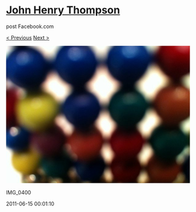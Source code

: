 # [John Henry Thompson](../README.md)
post Facebook.com

[< Previous](2011-06-15-8.md) [Next >](2011-06-15-10.md)

[![](../media/2011-06-15/Magnetic-Balls-IMG_0400.jpg)](../README.md)

IMG_0400

2011-06-15 00:01:10